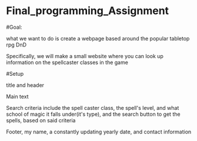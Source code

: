 # Final_programming_Assignment

#Goal:

<p>what we want to do is create a webpage based around the popular tabletop rpg DnD</p>

<p>Specifically, we will make a small website where you can look up information on the spellcaster classes in the game</p>

#Setup

<p> title and header</p>

<p> Main text</p>

<p> Search criteria include the spell caster class, the spell's level, and what school of magic it falls under(it's type), and the search button to get the spells, based on said criteria</p>

<p> Footer, my name, a constantly updating yearly date, and contact information </p>

